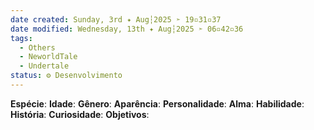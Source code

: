 ```yaml
---
date created: Sunday, 3rd ✦ Aug┆2025 ➣ 19▫31▫37 
date modified: Wednesday, 13th ✦ Aug┆2025 ➣ 06▫42▫36 
tags:
  - Others
  - NeworldTale
  - Undertale
status: ⚙️ Desenvolvimento
---
```

**Espécie**: 
**Idade**: 
**Gênero**: 
**Aparência**: 
**Personalidade**: 
**Alma**: 
**Habilidade**: 
**História**: 
**Curiosidade**: 
**Objetivos**: 